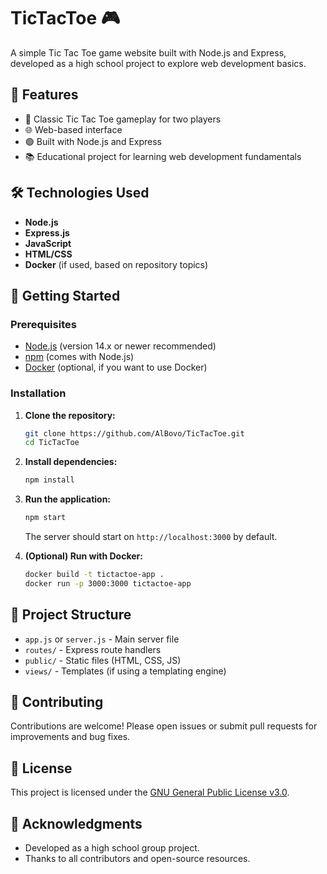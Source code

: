 # TicTacToe 🎮

A simple Tic Tac Toe game website built with Node.js and Express, developed as a high school project to explore web development basics.

## 🚀 Features

- 🎲 Classic Tic Tac Toe gameplay for two players
- 🌐 Web-based interface
- 🟢 Built with Node.js and Express
- 📚 Educational project for learning web development fundamentals

## 🛠️ Technologies Used

- **Node.js**  
- **Express.js**
- **JavaScript**
- **HTML/CSS**
- **Docker** (if used, based on repository topics)

## 🏁 Getting Started

### Prerequisites

- [Node.js](https://nodejs.org/) (version 14.x or newer recommended)
- [npm](https://www.npmjs.com/) (comes with Node.js)
- [Docker](https://www.docker.com/) (optional, if you want to use Docker)

### Installation

1. **Clone the repository:**
   ```bash
   git clone https://github.com/AlBovo/TicTacToe.git
   cd TicTacToe
   ```

2. **Install dependencies:**
   ```bash
   npm install
   ```

3. **Run the application:**
   ```bash
   npm start
   ```
   The server should start on `http://localhost:3000` by default.

4. **(Optional) Run with Docker:**
   ```bash
   docker build -t tictactoe-app .
   docker run -p 3000:3000 tictactoe-app
   ```

## 📁 Project Structure

- `app.js` or `server.js` - Main server file
- `routes/` - Express route handlers
- `public/` - Static files (HTML, CSS, JS)
- `views/` - Templates (if using a templating engine)

## 🤝 Contributing

Contributions are welcome! Please open issues or submit pull requests for improvements and bug fixes.

## 📄 License

This project is licensed under the [GNU General Public License v3.0](LICENSE).

## 🙏 Acknowledgments

- Developed as a high school group project.
- Thanks to all contributors and open-source resources.
